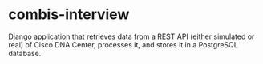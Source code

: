 # combis-interview
Django application that retrieves data from a REST API (either simulated or real) of Cisco DNA Center, processes it, and stores it in a PostgreSQL database.

